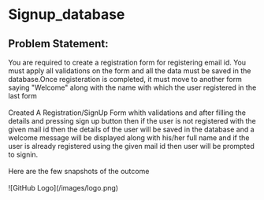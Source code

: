 # Signup_database


<h2>Problem Statement:</h2>
  You are required to create a registration form for registering email id. You must apply all validations on the form and all the data must be saved in the database.Once registeration is completed, it must move to another form saying "Welcome" along with the name with which the user registered in the last form
<br>
</br>
 Created  A Registration/SignUp Form whith validations and after filling the details and pressing sign up button then if the user is not registered with the given mail id then the details of the user will be saved in the database and a welcome message will be displayed along with his/her full name
 and if the user is already registered using the given mail id then user will be prompted to signin. 
 <br>
 </br>
 Here are the few snapshots of the outcome
 <br>
 </br>
![GitHub Logo](/images/logo.png)
